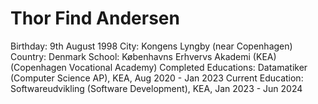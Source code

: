 # Thor Find Andersen
Birthday: 9th August 1998
City: Kongens Lyngby (near Copenhagen)
Country: Denmark
School: Københavns Erhvervs Akademi (KEA) (Copenhagen Vocational Academy)
Completed Educations: Datamatiker (Computer Science AP), KEA, Aug 2020 - Jan 2023
Current Education: Softwareudvikling (Software Development), KEA, Jan 2023 - Jun 2024

